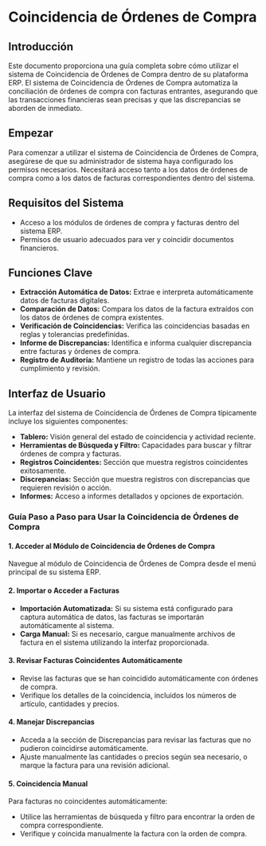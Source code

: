 # Coincidencia de Órdenes de Compra

## Introducción

Este documento proporciona una guía completa sobre cómo utilizar el sistema de Coincidencia de Órdenes de Compra dentro de su plataforma ERP. El sistema de Coincidencia de Órdenes de Compra automatiza la conciliación de órdenes de compra con facturas entrantes, asegurando que las transacciones financieras sean precisas y que las discrepancias se aborden de inmediato.

## Empezar

Para comenzar a utilizar el sistema de Coincidencia de Órdenes de Compra, asegúrese de que su administrador de sistema haya configurado los permisos necesarios. Necesitará acceso tanto a los datos de órdenes de compra como a los datos de facturas correspondientes dentro del sistema.

## Requisitos del Sistema

* Acceso a los módulos de órdenes de compra y facturas dentro del sistema ERP.
* Permisos de usuario adecuados para ver y coincidir documentos financieros.

## Funciones Clave

* **Extracción Automática de Datos:** Extrae e interpreta automáticamente datos de facturas digitales.
* **Comparación de Datos:** Compara los datos de la factura extraídos con los datos de órdenes de compra existentes.
* **Verificación de Coincidencias:** Verifica las coincidencias basadas en reglas y tolerancias predefinidas.
* **Informe de Discrepancias:** Identifica e informa cualquier discrepancia entre facturas y órdenes de compra.
* **Registro de Auditoría:** Mantiene un registro de todas las acciones para cumplimiento y revisión.

## Interfaz de Usuario

La interfaz del sistema de Coincidencia de Órdenes de Compra típicamente incluye los siguientes componentes:

* **Tablero:** Visión general del estado de coincidencia y actividad reciente.
* **Herramientas de Búsqueda y Filtro:** Capacidades para buscar y filtrar órdenes de compra y facturas.
* **Registros Coincidentes:** Sección que muestra registros coincidentes exitosamente.
* **Discrepancias:** Sección que muestra registros con discrepancias que requieren revisión o acción.
* **Informes:** Acceso a informes detallados y opciones de exportación.

### Guía Paso a Paso para Usar la Coincidencia de Órdenes de Compra

#### 1. Acceder al Módulo de Coincidencia de Órdenes de Compra

Navegue al módulo de Coincidencia de Órdenes de Compra desde el menú principal de su sistema ERP.

#### 2. Importar o Acceder a Facturas

* **Importación Automatizada:** Si su sistema está configurado para captura automática de datos, las facturas se importarán automáticamente al sistema.
* **Carga Manual:** Si es necesario, cargue manualmente archivos de factura en el sistema utilizando la interfaz proporcionada.

#### 3. Revisar Facturas Coincidentes Automáticamente

* Revise las facturas que se han coincidido automáticamente con órdenes de compra.
* Verifique los detalles de la coincidencia, incluidos los números de artículo, cantidades y precios.

#### 4. Manejar Discrepancias

* Acceda a la sección de Discrepancias para revisar las facturas que no pudieron coincidirse automáticamente.
* Ajuste manualmente las cantidades o precios según sea necesario, o marque la factura para una revisión adicional.

#### 5. Coincidencia Manual

Para facturas no coincidentes automáticamente:

* Utilice las herramientas de búsqueda y filtro para encontrar la orden de compra correspondiente.
* Verifique y coincida manualmente la factura con la orden de compra.
